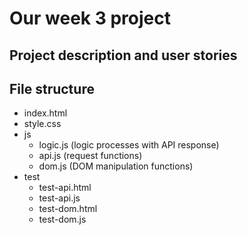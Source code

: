 # Our week 3 project

## Project description and user stories

## File structure

- index.html
- style.css
- js
  - logic.js (logic processes with API response)
  - api.js (request functions)
  - dom.js (DOM manipulation functions)
- test
  - test-api.html
  - test-api.js
  - test-dom.html
  - test-dom.js
